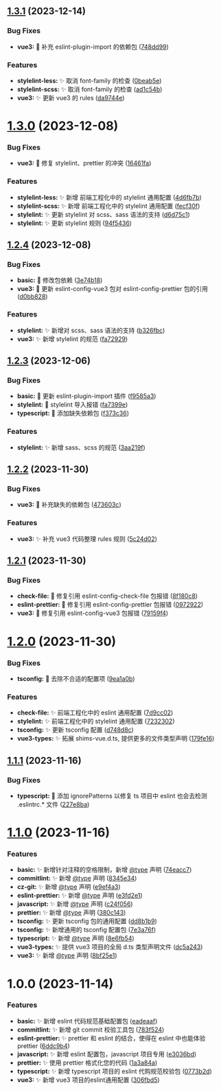 ## [1.3.1](https://github.com/denaro-org/frontend-engineering-config/compare/v1.3.0...v1.3.1) (2023-12-14)

### Bug Fixes

- **vue3:** :bug: 补充 eslint-plugin-import 的依赖包 ([748dd99](https://github.com/denaro-org/frontend-engineering-config/commit/748dd99fe19385037bfdeaf8eea1321775f4ad15))

### Features

- **stylelint-less:** :sparkles: 取消 font-family 的检查 ([0beab5e](https://github.com/denaro-org/frontend-engineering-config/commit/0beab5e717611b4ce6b25498507d36a3c1c43ae1))
- **stylelint-scss:** :sparkles: 取消 font-family 的检查 ([ad1c54b](https://github.com/denaro-org/frontend-engineering-config/commit/ad1c54b1f1d3df733ddc87ec4f01371d28b0e280))
- **vue3:** :sparkles: 更新 vue3 的 rules ([da9744e](https://github.com/denaro-org/frontend-engineering-config/commit/da9744ea27d35eeecc56cdc7772bd069eb257459))

# [1.3.0](https://github.com/denaro-org/frontend-engineering-config/compare/v1.2.4...v1.3.0) (2023-12-08)

### Bug Fixes

- **vue3:** :bug: 修复 stylelint、prettier 的冲突 ([16461fa](https://github.com/denaro-org/frontend-engineering-config/commit/16461fafd2c867442a015566a1c95ec774ec0277))

### Features

- **stylelint-less:** :sparkles: 新增 前端工程化中的 stylelint 通用配置 ([4d6fb7b](https://github.com/denaro-org/frontend-engineering-config/commit/4d6fb7b601a0adde240d4011316640786ee4b4d1))
- **stylelint-scss:** :sparkles: 新增 前端工程化中的 stylelint 通用配置 ([fecf30f](https://github.com/denaro-org/frontend-engineering-config/commit/fecf30f8b398450babc2e2cdfadb96e79afb184b))
- **stylelint:** :sparkles: 更新 stylelint 对 scss、sass 语法的支持 ([d6d75c1](https://github.com/denaro-org/frontend-engineering-config/commit/d6d75c1461403e21fe910422aed371469aa0325b))
- **stylelint:** :sparkles: 更新 stylelint 规则 ([94f5436](https://github.com/denaro-org/frontend-engineering-config/commit/94f5436c74aa5f1a08e91d9bfcf102b289ced5d7))

## [1.2.4](https://github.com/denaro-org/frontend-engineering-config/compare/v1.2.3...v1.2.4) (2023-12-08)

### Bug Fixes

- **basic:** :bug: 修改包依赖 ([3e74b18](https://github.com/denaro-org/frontend-engineering-config/commit/3e74b18bb7f5556a9074e00ae3cc03b1cc6e302a))
- **vue3:** :bug: 更新 eslint-config-vue3 包对 eslint-config-prettier 包的引用 ([d0bb828](https://github.com/denaro-org/frontend-engineering-config/commit/d0bb8283fd350ec8d1a113404c8e585f4663114d))

### Features

- **stylelint:** :sparkles: 新增对 scss、sass 语法的支持 ([b326fbc](https://github.com/denaro-org/frontend-engineering-config/commit/b326fbcd4b7aa95a085e74880278dc81d3ba94b9))
- **vue3:** :sparkles: 新增 stylelint 的规范 ([fa72929](https://github.com/denaro-org/frontend-engineering-config/commit/fa72929a40a6c87ca8d1dc199ce8bae888100472))

## [1.2.3](https://github.com/denaro-org/frontend-engineering-config/compare/v1.2.2...v1.2.3) (2023-12-06)

### Bug Fixes

- **basic:** :bug: 更新 eslint-plugin-import 插件 ([f9585a3](https://github.com/denaro-org/frontend-engineering-config/commit/f9585a38f43171e9db61aac1b5b7981b9068ec68))
- **stylelint:** :bug: stylelint 导入报错 ([fa7399e](https://github.com/denaro-org/frontend-engineering-config/commit/fa7399efe867435c929ec569f282f95eb94465ea))
- **typescript:** :bug: 添加缺失依赖包 ([f373c36](https://github.com/denaro-org/frontend-engineering-config/commit/f373c36da119c8e0cc37fa68fd2391e74d25ef35))

### Features

- **stylelint:** :sparkles: 新增 sass、scss 的规范 ([3aa219f](https://github.com/denaro-org/frontend-engineering-config/commit/3aa219f1203a29495a3174fa0b6cbc1370e75737))

## [1.2.2](https://github.com/denaro-org/frontend-engineering-config/compare/v1.2.1...v1.2.2) (2023-11-30)

### Bug Fixes

- **vue3:** :bug: 补充缺失的依赖包 ([473603c](https://github.com/denaro-org/frontend-engineering-config/commit/473603c7166bb8320745f90ae1a7d70ab9f0bb19))

### Features

- **vue3:** :sparkles: 补充 vue3 代码整理 rules 规则 ([5c24d02](https://github.com/denaro-org/frontend-engineering-config/commit/5c24d027f1b721c8fabd409f062ccd818134f257))

## [1.2.1](https://github.com/denaro-org/frontend-engineering-config/compare/v1.2.0...v1.2.1) (2023-11-30)

### Bug Fixes

- **check-file:** :bug: 修复引用 eslint-config-check-file 包报错 ([8f180c8](https://github.com/denaro-org/frontend-engineering-config/commit/8f180c80d3b4086be933e1abe7caab4f8694a010))
- **eslint-prettier:** :bug: 修复引用 eslint-config-prettier 包报错 ([0972922](https://github.com/denaro-org/frontend-engineering-config/commit/0972922c0af45afa42b27baceb1de6793c3ed818))
- **vue3:** :bug: 修复引用 eslint-config-vue3 包报错 ([79159f4](https://github.com/denaro-org/frontend-engineering-config/commit/79159f45bc134c87cd509b29d30cc06189153d97))

# [1.2.0](https://github.com/denaro-org/frontend-engineering-config/compare/v1.1.1...v1.2.0) (2023-11-30)

### Bug Fixes

- **tsconfig:** :bug: 去除不合适的配置项 ([9ea1a0b](https://github.com/denaro-org/frontend-engineering-config/commit/9ea1a0bd7810857327f596188aeb881460fddd60))

### Features

- **check-file:** :sparkles: 前端工程化中的 eslint 通用配置 ([7d9cc02](https://github.com/denaro-org/frontend-engineering-config/commit/7d9cc0221919551bfcb09f71521ff49462324f21))
- **stylelint:** :sparkles: 前端工程化中的 stylelint 通用配置 ([7232302](https://github.com/denaro-org/frontend-engineering-config/commit/723230283ec558e9c4e6e09c0679732d7e24de84))
- **tsconfig:** :sparkles: 更新 tsconfig 配置 ([d748d8c](https://github.com/denaro-org/frontend-engineering-config/commit/d748d8c3077068103146b27ae6879afac7ab8284))
- **vue3-types:** :sparkles: 拓展 shims-vue.d.ts, 提供更多的文件类型声明 ([179fe16](https://github.com/denaro-org/frontend-engineering-config/commit/179fe16cb2b94b3eeb234749c6626f3b202d04cc))

## [1.1.1](https://github.com/denaro-org/frontend-engineering-config/compare/v1.1.0...v1.1.1) (2023-11-16)

### Bug Fixes

- **typescript:** :bug: 添加 ignorePatterns 以修复 ts 项目中 eslint 也会去检测 .eslintrc.\* 文件 ([227e8ba](https://github.com/denaro-org/frontend-engineering-config/commit/227e8ba9e6c68d1a519bf8e870270b7881bc2eab))

# [1.1.0](https://github.com/denaro-org/frontend-engineering-config/compare/v1.0.0...v1.1.0) (2023-11-16)

### Features

- **basic:** :sparkles: 新增针对注释的空格限制，新增 [@type](https://github.com/type) 声明 ([74eacc7](https://github.com/denaro-org/frontend-engineering-config/commit/74eacc7773968995b51c15c03d2845ccf7505c9e))
- **commitlint:** :sparkles: 新增 [@type](https://github.com/type) 声明 ([8345e34](https://github.com/denaro-org/frontend-engineering-config/commit/8345e34a169fb44b638f8f93d270e4433747cfba))
- **cz-git:** :sparkles: 新增 [@type](https://github.com/type) 声明 ([e9ef4a3](https://github.com/denaro-org/frontend-engineering-config/commit/e9ef4a3320ba3659cf5349b71023d855d95a0ae3))
- **eslint-prettier:** :sparkles: 新增 [@type](https://github.com/type) 声明 ([e3fd2e1](https://github.com/denaro-org/frontend-engineering-config/commit/e3fd2e13d403568ce6d38f935b5544340c938fe8))
- **javascript:** :sparkles: 新增 [@type](https://github.com/type) 声明 ([c24f056](https://github.com/denaro-org/frontend-engineering-config/commit/c24f05604756060a86d4492fd3b01c04527be523))
- **prettier:** :sparkles: 新增 [@type](https://github.com/type) 声明 ([380c143](https://github.com/denaro-org/frontend-engineering-config/commit/380c143927b24c47b756011ae6878eda91a5d5b3))
- **tsconfig:** :sparkles: 更新 tsconfig 包的通用配置 ([dd8b1b9](https://github.com/denaro-org/frontend-engineering-config/commit/dd8b1b950415a325a698cf756785c7232c3d4c9e))
- **tsconfig:** :sparkles: 新增通用的 tsconfig 配置包 ([7e3a76f](https://github.com/denaro-org/frontend-engineering-config/commit/7e3a76f71f34fbf08594f242d2ee55639ed8b51d))
- **typescript:** :sparkles: 新增 [@type](https://github.com/type) 声明 ([8e6fb54](https://github.com/denaro-org/frontend-engineering-config/commit/8e6fb542a0fd32d4fd80c37de949d8045ef72390))
- **vue3-types:** :sparkles: 提供 vue3 项目的全局 d.ts 类型声明文件 ([dc5a243](https://github.com/denaro-org/frontend-engineering-config/commit/dc5a24396db3b5733e102e6d4379b9244a06b80e))
- **vue3:** :sparkles: 新增 [@type](https://github.com/type) 声明 ([8bf25e1](https://github.com/denaro-org/frontend-engineering-config/commit/8bf25e1f23967b26fe929378068739b50a65af1f))

# 1.0.0 (2023-11-14)

### Features

- **basic:** :sparkles: 新增 eslint 代码规范基础配置包 ([eadeaaf](https://github.com/denaro-org/frontend-engineering-config/commit/eadeaaf15adb1435dd4902370850e585f7cb6ed6))
- **commitlint:** :sparkles: 新增 git commit 校验工具包 ([783f524](https://github.com/denaro-org/frontend-engineering-config/commit/783f524b493f796b49b798edf63a86618804690b))
- **eslint-prettier:** :sparkles: prettier 和 eslint 的结合，使得在 eslint 中也能体验 prettier ([6ddc9b4](https://github.com/denaro-org/frontend-engineering-config/commit/6ddc9b493a4c351b4476e346128bc057e653996d))
- **javascript:** :sparkles: 新增 eslint 配置包，javascript 项目专用 ([e3036bd](https://github.com/denaro-org/frontend-engineering-config/commit/e3036bd701bff9a6b5f8a1cc7ffd4f6b79c8e756))
- **prettier:** :sparkles: 使用 prettier 格式化您的代码 ([1a3a84a](https://github.com/denaro-org/frontend-engineering-config/commit/1a3a84a1d2d99147a01ee37c5dcf67acdd3780b1))
- **typescript:** :sparkles: 新增 typescript 项目的 eslint 代购规范校验包 ([0773b2d](https://github.com/denaro-org/frontend-engineering-config/commit/0773b2da99a84b0adba81e487ee3680d417bf1f6))
- **vue3:** :sparkles: 新增 vue3 项目的eslint通用配置 ([306fbd5](https://github.com/denaro-org/frontend-engineering-config/commit/306fbd5338580f34d62a2a454c9b292477916891))

